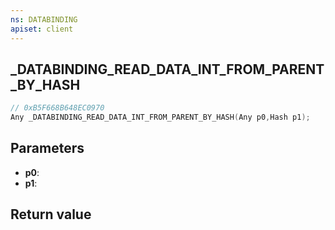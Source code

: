 ```yaml
---
ns: DATABINDING
apiset: client
---
```

## _DATABINDING_READ_DATA_INT_FROM_PARENT_BY_HASH

```c
// 0xB5F668B648EC0970
Any _DATABINDING_READ_DATA_INT_FROM_PARENT_BY_HASH(Any p0,Hash p1);
```


## Parameters
* **p0**:
* **p1**:

## Return value